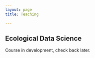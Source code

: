 ```yaml
---
layout: page
title: Teaching

---
```


## Ecological Data Science

Course in development, check back later. 

<!--

## Topics in Ecoinformatics

Course in development, check back later. 

## Topics in Theoretical Ecology

Course in development, check back later. 

-->
